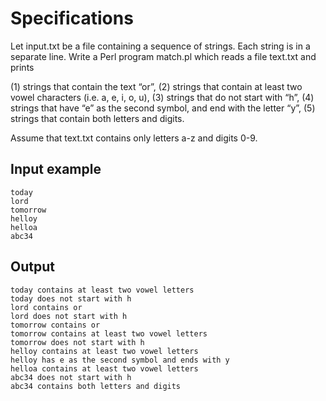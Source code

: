 Specifications
==============

Let input.txt be a file containing a sequence of strings. Each string is in a separate line. Write a Perl program match.pl which reads a file text.txt and prints 

(1) strings that contain the text “or”, 
(2) strings that contain at least two vowel characters (i.e. a, e, i, o, u), (3) strings that do not start with “h”, 
(4) strings that have “e” as the second symbol, and end with the letter “y”,
(5) strings that contain both letters and digits. 

Assume that text.txt contains only letters a-z and digits 0-9.

Input example
-------------

	today
	lord
	tomorrow
	helloy
	helloa
	abc34

Output
------

	today contains at least two vowel letters
	today does not start with h
	lord contains or
	lord does not start with h
	tomorrow contains or
	tomorrow contains at least two vowel letters
	tomorrow does not start with h
	helloy contains at least two vowel letters
	helloy has e as the second symbol and ends with y
	helloa contains at least two vowel letters
	abc34 does not start with h
	abc34 contains both letters and digits